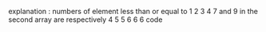 explanation : numbers of element less than or equal to 1 2 3 4 7 and 9 in the second array are respectively 4 5 5 6 6 6
code
